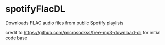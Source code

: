 # spotifyFlacDL
Downloads FLAC audio files from public Spotify playlists


credit to https://github.com/microsockss/free-mp3-download-cli for initial code base
